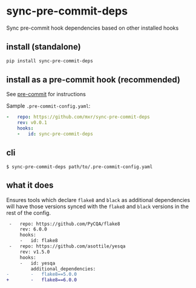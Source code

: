 sync-pre-commit-deps
====================

Sync pre-commit hook dependencies based on other installed hooks

## install (standalone)

```bash
pip install sync-pre-commit-deps
```

## install as a pre-commit hook (recommended)

See [pre-commit](https://github.com/pre-commit/pre-commit) for instructions

Sample `.pre-commit-config.yaml`:

```yaml
-   repo: https://github.com/mxr/sync-pre-commit-deps
    rev: v0.0.1
    hooks:
    -   id: sync-pre-commit-deps
```

## cli

```console
$ sync-pre-commit-deps path/to/.pre-commit-config.yaml
```

## what it does

Ensures tools which declare `flake8` and `black` as additional dependencies will have those versions synced with the `flake8` and `black` versions in the rest of the config.

```diff
 -   repo: https://github.com/PyCQA/flake8
     rev: 6.0.0
     hooks:
     -   id: flake8
 -   repo: https://github.com/asottile/yesqa
     rev: v1.5.0
     hooks:
     -   id: yesqa
         additional_dependencies:
-        -   flake8==5.0.0
+        -   flake8==6.0.0
```
